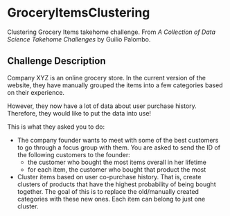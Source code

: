# GroceryItemsClustering

Clustering Grocery Items takehome challenge. From *A Collection of Data Science Takehome Challenges* by Guilio Palombo.  

## Challenge Description
Company XYZ is an online grocery store. In the current version of the website, they have manually grouped the items into a few categories based on their experience.

However, they now have a lot of data about user purchase history. Therefore, they would like to
put the data into use!

This is what they asked you to do:
* The company founder wants to meet with some of the best customers to go through a
focus group with them. You are asked to send the ID of the following customers to the
founder:
  - the customer who bought the most items overall in her lifetime  
  - for each item, the customer who bought that product the most
* Cluster items based on user co-purchase history. That is, create clusters of products that
have the highest probability of being bought together. The goal of this is to replace the
old/manually created categories with these new ones. Each item can belong to just one
cluster.
